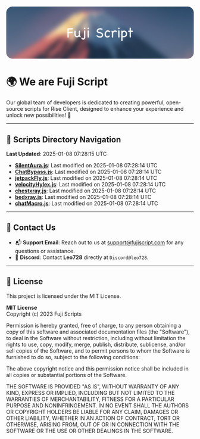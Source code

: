 ![Banner](.github/b.webp)

# 🌍 **We are Fuji Script**

Our global team of developers is dedicated to creating powerful, open-source scripts for Rise Client, designed to enhance your experience and unlock new possibilities! 🌟

---
<!-- SCRIPTS_NAVIGATION_START -->
## 📂 **Scripts Directory Navigation**

**Last Updated**: 2025-01-08 07:28:15 UTC

- **[SilentAura.js](scripts/SilentAura.js)**: Last modified on 2025-01-08 07:28:14 UTC
- **[ChatBypass.js](scripts/ChatBypass.js)**: Last modified on 2025-01-08 07:28:14 UTC
- **[jetpackFly.js](scripts/jetpackFly.js)**: Last modified on 2025-01-08 07:28:14 UTC
- **[velocityHylex.js](scripts/velocityHylex.js)**: Last modified on 2025-01-08 07:28:14 UTC
- **[chestxray.js](scripts/chestxray.js)**: Last modified on 2025-01-08 07:28:14 UTC
- **[bedxray.js](scripts/bedxray.js)**: Last modified on 2025-01-08 07:28:14 UTC
- **[chatMacro.js](scripts/chatMacro.js)**: Last modified on 2025-01-08 07:28:14 UTC

<!-- SCRIPTS_NAVIGATION_END -->

---

## 💬 **Contact Us**  
- 📬 **Support Email**: Reach out to us at [support@fujiscript.com](mailto:support@fujiscript.com) for any questions or assistance.  
- 💬 **Discord**: Contact **Leo728** directly at `Discord@leo728`.

---

## 📜 **License**

This project is licensed under the MIT License.  

**MIT License**  
Copyright (c) 2023 Fuji Scripts  

Permission is hereby granted, free of charge, to any person obtaining a copy of this software and associated documentation files (the "Software"), to deal in the Software without restriction, including without limitation the rights to use, copy, modify, merge, publish, distribute, sublicense, and/or sell copies of the Software, and to permit persons to whom the Software is furnished to do so, subject to the following conditions:  

The above copyright notice and this permission notice shall be included in all copies or substantial portions of the Software.  

THE SOFTWARE IS PROVIDED "AS IS", WITHOUT WARRANTY OF ANY KIND, EXPRESS OR IMPLIED, INCLUDING BUT NOT LIMITED TO THE WARRANTIES OF MERCHANTABILITY, FITNESS FOR A PARTICULAR PURPOSE AND NONINFRINGEMENT. IN NO EVENT SHALL THE AUTHORS OR COPYRIGHT HOLDERS BE LIABLE FOR ANY CLAIM, DAMAGES OR OTHER LIABILITY, WHETHER IN AN ACTION OF CONTRACT, TORT OR OTHERWISE, ARISING FROM, OUT OF OR IN CONNECTION WITH THE SOFTWARE OR THE USE OR OTHER DEALINGS IN THE SOFTWARE.  

